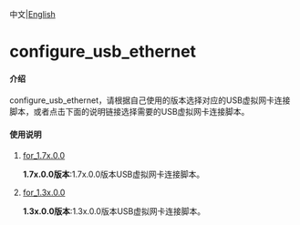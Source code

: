 中文|[English](README_EN.md)

# configure_usb_ethernet

#### 介绍

configure_usb_ethernet，请根据自己使用的版本选择对应的USB虚拟网卡连接脚本，或者点击下面的说明链接选择需要的USB虚拟网卡连接脚本。

#### 使用说明

1. [for_1.7x.0.0](https://gitee.com/ascend/tools/tree/master/configure_usb_ethernet/for_1.7x.0.0)

   **1.7x.0.0版本**:1.7x.0.0版本USB虚拟网卡连接脚本。

2. [for_1.3x.0.0](https://gitee.com/ascend/tools/tree/master/configure_usb_ethernet/for_1.3x.0.0)

   **1.3x.0.0版本**:1.3x.0.0版本USB虚拟网卡连接脚本。
